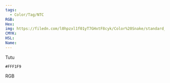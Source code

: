 ```yaml
---
tags:
  - Color/Tag/NTC
RGB:
Hex:
img: https://filedn.com/l0hpzxl1f01yT7GHxtF8cyk/Color%20Snake/standard_csv_to_svg/%23/FFF1F9.svg
CMYK:
HSL:
Name:
---
```

Tutu
```palette
#FFF1F9
```
RGB
